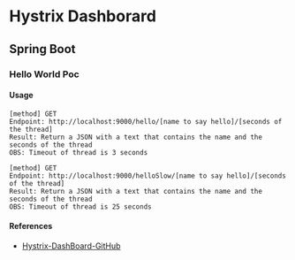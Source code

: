 # Hystrix Dashborard 
## Spring Boot
### Hello World Poc

#### Usage

```
[method] GET
Endpoint: http://localhost:9000/hello/[name to say hello]/[seconds of the thread]
Result: Return a JSON with a text that contains the name and the seconds of the thread
OBS: Timeout of thread is 3 seconds

[method] GET
Endpoint: http://localhost:9000/helloSlow/[name to say hello]/[seconds of the thread]
Result: Return a JSON with a text that contains the name and the seconds of the thread
OBS: Timeout of thread is 25 seconds
```

#### References
* [Hystrix-DashBoard-GitHub](https://github.com/Netflix/Hystrix)

